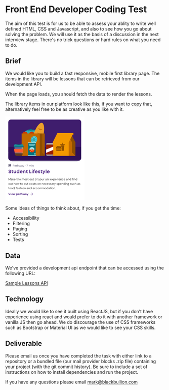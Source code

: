
# Front End Developer Coding Test

The aim of this test is for us to be able to assess your ablity to write well defined HTML, CSS and Javascript, and also to see how you go about solving the problem. We will use it as the basis of a discussion in the next interview stage. There's no trick questions or hard rules on what you need to do.

## Brief 

We would like you to build a fast responsive, mobile first library page. The items in the library will be lessons that can be retrieved from our development API. 

When the page loads, you should fetch the data to render the lessons. 

The library items in our platform look like this, if you want to copy that, alternatively feel free to be as creative as you like with it.

<img src="./img/library_item.png" alt="alt text" width="250" >

Some ideas of things to think about, if you get the time:

- Accessibility
- Filtering
- Paging
- Sorting
- Tests


## Data

We've provided a development api endpoint that can be accessed using the following URL:

[Sample Lessons API](https://www.blackbullion.com/_dev/api/lessons)



## Technology

Ideally we would like to see it built using ReactJS, but if you don’t have experience using react and would prefer to do it with another framework or vanilla JS then go ahead. We do discourage the use of CSS frameworks such as Bootstrap or Material UI as we would like to see your CSS skills.


## Deliverable

Please email us once you have completed the task with either link to a repository or a bundled file (our mail provider blocks .zip file) containing your project (with the git commit history). Be sure to include a set of instructions on how to install dependencies and run the project.


If you have any questions please email [mark@blackbullion.com](mailto:mark@blackbullion.com)

